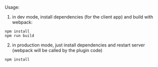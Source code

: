 Usage:

1) in dev mode, install dependencies (for the client app) and build with webpack:
```
npm install
npm run build
```

2) in production mode, just install dependencies and restart server (webpack will be called by the plugin code)
```
npm install
```
